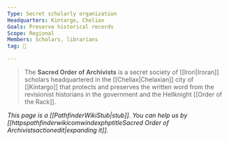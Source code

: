 ```yaml
---
Type: Secret scholarly organization
Headquarters: Kintargo, Cheliax
Goals: Preserve historical records
Scope: Regional
Members: Scholars, librarians
tag: 👥

---
```


> The **Sacred Order of Archivists** is a secret society of [[Irori|Iroran]] scholars headquartered in the [[Cheliax|Chelaxian]] city of [[Kintargo]] that protects and preserves the written word from the revisionist historians in the government and the Hellknight [[Order of the Rack]].



*This page is a [[PathfinderWikiStub|stub]]. You can help us by [[httpspathfinderwikicomwindexphptitleSacred Order of Archivistsactionedit|expanding it]].*








